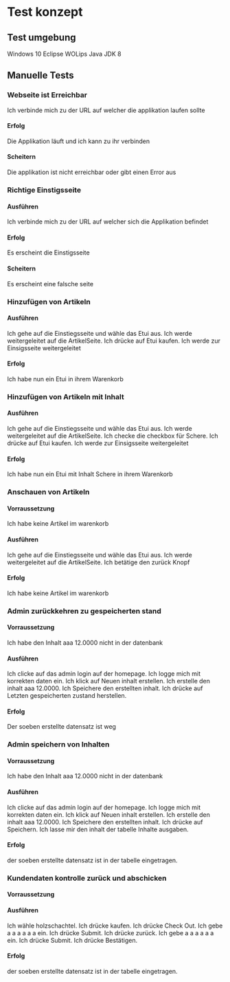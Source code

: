 # Test konzept

## Test umgebung

Windows 10
Eclipse
    WOLips
Java JDK 8

## Manuelle Tests

### Webseite ist Erreichbar

Ich verbinde mich zu der URL auf welcher die applikation laufen sollte

#### Erfolg

Die Applikation läuft und ich kann zu ihr verbinden

#### Scheitern

Die applikation ist nicht erreichbar oder gibt einen Error aus

### Richtige Einstigsseite

#### Ausführen

Ich verbinde mich zu der URL auf welcher sich die Applikation befindet

#### Erfolg

Es erscheint die Einstigsseite

#### Scheitern

Es erscheint eine falsche seite

### Hinzufügen von Artikeln

#### Ausführen

Ich gehe auf die Einstiegsseite und wähle das Etui aus.
Ich werde weitergeleitet auf die ArtikelSeite.
Ich drücke auf Etui kaufen.
Ich werde zur Einsigsseite weitergeleitet

#### Erfolg

Ich habe nun ein Etui in ihrem Warenkorb

### Hinzufügen von Artikeln mit Inhalt

#### Ausführen

Ich gehe auf die Einstiegsseite und wähle das Etui aus.
Ich werde weitergeleitet auf die ArtikelSeite.
Ich checke die checkbox für Schere.
Ich drücke auf Etui kaufen.
Ich werde zur Einsigsseite weitergeleitet

#### Erfolg

Ich habe nun ein Etui mit Inhalt Schere in ihrem Warenkorb

### Anschauen von Artikeln

#### Vorraussetzung

Ich habe keine Artikel im warenkorb

#### Ausführen

Ich gehe auf die Einstiegsseite und wähle das Etui aus.
Ich werde weitergeleitet auf die ArtikelSeite.
Ich betätige den zurück Knopf

#### Erfolg

Ich habe keine Artikel im warenkorb

### Admin zurückkehren zu gespeicherten stand

#### Vorraussetzung

Ich habe den Inhalt aaa 12.0000 nicht in der datenbank

#### Ausführen

Ich clicke auf das admin login auf der homepage.
Ich logge mich mit korrekten daten ein.
Ich klick auf Neuen inhalt erstellen.
Ich erstelle den inhalt aaa 12.0000.
Ich Speichere den erstellten inhalt.
Ich drücke auf Letzten gespeicherten zustand herstellen.

#### Erfolg

Der soeben erstellte datensatz ist weg

### Admin speichern von Inhalten

#### Vorraussetzung

Ich habe den Inhalt aaa 12.0000 nicht in der datenbank

#### Ausführen

Ich clicke auf das admin login auf der homepage.
Ich logge mich mit korrekten daten ein.
Ich klick auf Neuen inhalt erstellen.
Ich erstelle den inhalt aaa 12.0000.
Ich Speichere den erstellten inhalt.
Ich drücke auf Speichern.
Ich lasse mir den inhalt der tabelle Inhalte ausgaben.

#### Erfolg

der soeben erstellte datensatz ist in der tabelle eingetragen.

### Kundendaten kontrolle zurück und abschicken

#### Vorraussetzung

#### Ausführen

Ich wähle holzschachtel.
Ich drücke kaufen.
Ich drücke Check Out.
Ich gebe a a a a a a ein.
Ich drücke Submit.
Ich drücke zurück.
Ich gebe a a a a a a ein.
Ich drücke Submit.
Ich drücke Bestätigen.

#### Erfolg

der soeben erstellte datensatz ist in der tabelle eingetragen.
